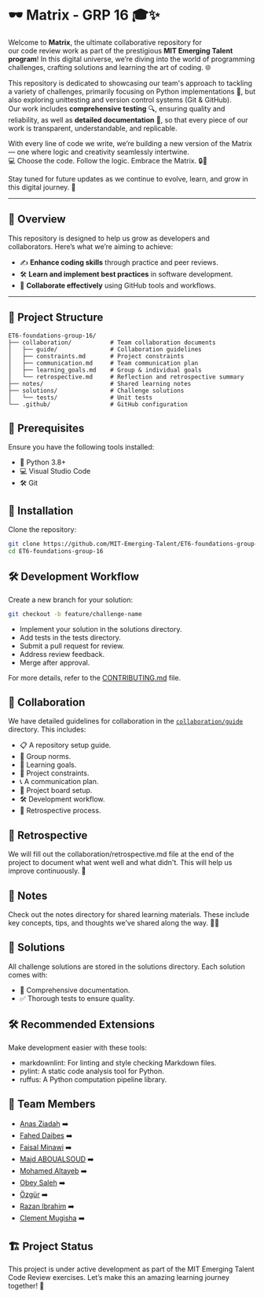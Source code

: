 # 🕶️ Matrix - GRP 16 🎓✨  

Welcome to **Matrix**, the ultimate collaborative repository for  
our code review work as part of the prestigious **MIT Emerging Talent program**!
In this digital universe, we’re diving into the world of programming
challenges, crafting solutions and learning the art of coding. 🌐  

This repository is dedicated to showcasing our team's approach to tackling a
variety of challenges, primarily focusing on Python implementations 🐍,
but also exploring unittesting and version control systems (Git & GitHub).  
Our work includes **comprehensive testing** 🔍, ensuring quality and reliability,
as well as **detailed documentation** 📝, so that every piece of our work is
transparent, understandable, and replicable.  

With every line of code we write, we’re building a new version of the Matrix — one where logic and creativity seamlessly intertwine.  
💻 Choose the code. Follow the logic. Embrace the Matrix. 🔒🌱

Stay tuned for future updates as we continue to evolve, learn, and grow in this digital journey. 🚀  

---

## 🌟 Overview  

This repository is designed to help us grow as developers and collaborators.
Here’s what we’re aiming to achieve:  

- ✍️ **Enhance coding skills** through practice and peer reviews.  
- 🛠️ **Learn and implement best practices** in software development.  
- 🤝 **Collaborate effectively** using GitHub tools and workflows.  

---

## 📁 Project Structure  

```plaintext
ET6-foundations-group-16/
├── collaboration/           # Team collaboration documents  
│   ├── guide/               # Collaboration guidelines  
│   ├── constraints.md       # Project constraints  
│   ├── communication.md     # Team communication plan  
│   ├── learning_goals.md    # Group & individual goals  
│   └── retrospective.md     # Reflection and retrospective summary  
├── notes/                   # Shared learning notes  
├── solutions/               # Challenge solutions  
│   └── tests/               # Unit tests  
└── .github/                 # GitHub configuration  
```

## 🔧 Prerequisites  

Ensure you have the following tools installed:  

- 🐍 Python 3.8+  
- 💻 Visual Studio Code  
- 🛠️ Git  

## 💾 Installation  

Clone the repository:  

```bash
git clone https://github.com/MIT-Emerging-Talent/ET6-foundations-group-16.git 
cd ET6-foundations-group-16  
```

## 🛠️ Development Workflow

Create a new branch for your solution:

```bash
git checkout -b feature/challenge-name
```

- Implement your solution in the solutions directory.  
- Add tests in the tests directory.  
- Submit a pull request for review.  
- Address review feedback.  
- Merge after approval.  

For more details, refer to the [CONTRIBUTING.md](./CONTRIBUTING.md) file.

## 🤝 Collaboration

We have detailed guidelines for collaboration in the
[`collaboration/guide`](./collaboration/guide) directory.
This includes:

- 📋 A repository setup guide.
- 📜 Group norms.
- 🎯 Learning goals.
- 🚧 Project constraints.
- 📞 A communication plan.
- 📅 Project board setup.
- 🛠️ Development workflow.
- 🔄 Retrospective process.

## 🔄 Retrospective

We will fill out the collaboration/retrospective.md file at the end of the
project to document what went well and what didn't.
This will help us improve continuously. 🌱

## 📘 Notes

Check out the notes directory for shared learning materials.
These include key concepts, tips, and thoughts we've shared along the way. 🧠✨

## 🧩 Solutions

All challenge solutions are stored in the solutions directory.
Each solution comes with:

- 📝 Comprehensive documentation.
- ✅ Thorough tests to ensure quality.

## 🛠️ Recommended Extensions

Make development easier with these tools:

- markdownlint: For linting and style checking Markdown files.
- pylint: A static code analysis tool for Python.
- ruffus: A Python computation pipeline library.

## 👥 Team Members

- [Anas Ziadah](https://github.com/ziadahanass) ➡️
- [Fahed Daibes](https://github.com/RandomProjects-db) ➡️
- [Faisal Minawi](https://github.com/FaisalMinawi) ➡️
- [Majd ABOUALSOUD](https://github.com/majdadel20) ➡️
- [Mohamed Altayeb](https://github.com/Mo-Altayeb) ➡️
- [Obey Saleh](https://github.com/ObayCipher) ➡️
- [Özgür](https://github.com/ozgurozbekuk) ➡️
- [Razan Ibrahim](https://github.com/Razan-O-Elobeid) ➡️
- [Clement Mugisha](https://github.com/Bikaze) ➡️

## 🏗️ Project Status

This project is under active development as part of the MIT Emerging Talent Code
Review exercises. Let’s make this an amazing learning journey together! 🌟
